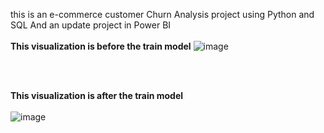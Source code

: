 this is an e-commerce customer Churn Analysis project using Python and SQL And an update project in Power BI <br><br>
**This visualization is before the train model**
![image](https://github.com/user-attachments/assets/dee2f1fa-b63f-42e2-a9a7-b1c6f2dc7125)


<br><br>

**This visualization is after the train model**  <br><br>
![image](https://github.com/user-attachments/assets/6ff1b685-e0ca-485a-b859-04777467ab87)

